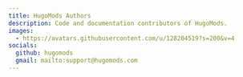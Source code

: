 ```yaml
---
title: HugoMods Authors
description: Code and documentation contributors of HugoMods.
images:
  - https://avatars.githubusercontent.com/u/128204519?s=200&v=4
socials:
  github: hugomods
  gmail: mailto:support@hugomods.com
---
```

